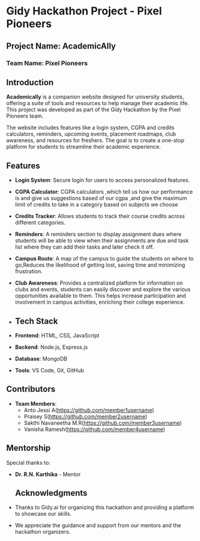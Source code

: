 # Gidy Hackathon Project - Pixel Pioneers

## Project Name: AcademicAlly

### Team Name: Pixel Pioneers

## Introduction
**Academically** is a companion website designed for university students, offering a suite of tools and resources to help manage their academic life. This project was developed as part of the Gidy Hackathon by the Pixel Pioneers team.

The website includes features like a login system, CGPA and credits calculators, reminders, upcoming events, placement roadmaps, club awareness, and resources for freshers. The goal is to create a one-stop platform for students to streamline their academic experience.

## Features
- **Login System**: Secure login for users to access personalized features.
- **CGPA Calculator**: CGPA calculators ,which tell us how our performance is and give us suggestions based of our cgpa ,and give the  maximum limit of credits to take in a category based on subjects we choose
- **Credits Tracker**: Allows students to track their course credits across different categories.
- **Reminders**: A reminders section to display assignment dues where students will be able to view when their assignments are due and task list where they can add their tasks and later check it off. 
- **Campus Route**: A map of the campus to guide the students on where to go,Reduces the likelihood of getting lost, saving time and minimizing frustration.
- **Club Awareness**: Provides a centralized platform for information on clubs and events, students can easily discover and explore the various opportunities available to them. This helps increase participation and involvement in campus activities, enriching their college experience.

- ## Tech Stack
- **Frontend**: HTML, CSS, JavaScript
- **Backend**: Node.js, Express.js
- **Database**: MongoDB
- **Tools**: VS Code, Git, GitHub

## Contributors
- **Team Members**: 
  - Anto Jessi A(https://github.com/member1username)
  - Praisey S(https://github.com/member2username)
  - Sakthi Navaneetha M.R(https://github.com/member3username)
  - Vanisha Ramesh(https://github.com/member4username)

 ## Mentorship
Special thanks to:
- **Dr. R.N. Karthika** - Mentor

  ## Acknowledgments
- Thanks to Gidy.ai for organizing this hackathon and providing a platform to showcase our skills.
- We appreciate the guidance and support from our mentors and the hackathon organizers.
